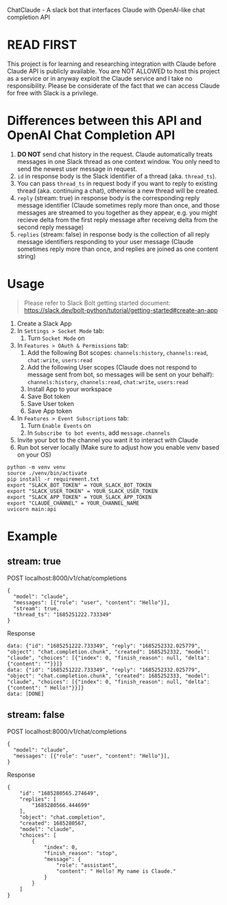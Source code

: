 ChatClaude - A slack bot that interfaces Claude with OpenAI-like chat completion API

# READ FIRST
This project is for learning and researching integration with Claude before Claude API is publicly available. You are NOT ALLOWED to host this project as a service or in anyway exploit the Claude service and I take no responsibility. Please be considerate of the fact that we can access Claude for free with Slack is a privilege.

# Differences between this API and OpenAI Chat Completion API
1. **DO NOT** send chat history in the request. Claude automatically treats messages in one Slack thread as one context window. You only need to send the newest user message in request. 
2. `id` in response body is the Slack identifier of a thread (aka. `thread_ts`).
3. You can pass `thread_ts` in request body if you want to reply to existing thread (aka. continuing a chat), otherwise a new thread will be created.
4. `reply` (stream: true) in response body is the corresponding reply message identifier (Claude sometimes reply more than once, and those messages are streamed to you together as they appear, e.g. you might recieve delta from the first reply message after receivng delta from the second reply message)
5. `replies` (stream: false) in response body is the collection of all reply message identifiers responding to your user message (Claude sometimes reply more than once, and replies are joined as one content string)

# Usage
> Please refer to Slack Bolt getting started document: https://slack.dev/bolt-python/tutorial/getting-started#create-an-app
1. Create a Slack App
2. In `Settings > Socket Mode` tab:
    1. Turn `Socket Mode` on
3. In `Features > OAuth & Permissions` tab:
    1. Add the following Bot scopes: `channels:history`, `channels:read`, `chat:write`, `users:read`
    2. Add the following User scopes (Claude does not respond to message sent from bot, so messages will be sent on your behalf): `channels:history`, `channels:read`, `chat:write`, `users:read`
    3. Install App to your workspace
    4. Save Bot token
    5. Save User token
    6. Save App token
4. In `Features > Event Subscriptions` tab:
    1. Turn `Enable Events` on
    2. In `Subscribe to bot events`, add `message.channels`
5. Invite your bot to the channel you want it to interact with Claude
6. Run bot server locally (Make sure to adjust how you enable venv based on your OS)
```
python -m venv venv
source ./venv/bin/activate
pip install -r requirement.txt
export "SLACK_BOT_TOKEN" = YOUR_SLACK_BOT_TOKEN
export "SLACK_USER_TOKEN" = YOUR_SLACK_USER_TOKEN
export "SLACK_APP_TOKEN" = YOUR_SLACK_APP_TOKEN
export "CLAUDE_CHANNEL" = YOUR_CHANNEL_NAME
uvicorn main:api
```

# Example
## stream: true
POST localhost:8000/v1/chat/completions
```
{
  "model": "claude",
  "messages": [{"role": "user", "content": "Hello"}],
  "stream": true,
  "thread_ts": "1685251222.733349"
}
```
Response
```
data: {"id": "1685251222.733349", "reply": "1685252332.025779", "object": "chat.completion.chunk", "created": 1685252332, "model": "claude", "choices": [{"index": 0, "finish_reason": null, "delta": {"content": ""}}]}
data: {"id": "1685251222.733349", "reply": "1685252332.025779", "object": "chat.completion.chunk", "created": 1685252333, "model": "claude", "choices": [{"index": 0, "finish_reason": null, "delta": {"content": " Hello!"}}]}
data: [DONE]
```
## stream: false
POST localhost:8000/v1/chat/completions
```
{
  "model": "claude",
  "messages": [{"role": "user", "content": "Hello"}],
}
```
Response
```
{
    "id": "1685280565.274649",
    "replies": [
        "1685280566.444699"
    ],
    "object": "chat.completion",
    "created": 1685280567,
    "model": "claude",
    "choices": [
        {
            "index": 0,
            "finish_reason": "stop",
            "message": {
                "role": "assistant",
                "content": " Hello! My name is Claude."
            }
        }
    ]
}
```
